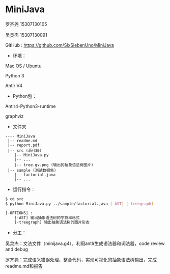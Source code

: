 # MiniJava

罗齐尧 15307130105

吴灵杰 15307130091



GitHub : https://github.com/SixSiebenUno/MiniJava



* 环境：

Mac OS / Ubuntu

Python 3

Antlr V4



* Python包：

Antlr4-Python3-runtime

graphviz



* 文件夹

```
---- MiniJava
 |-- readme.md
 |-- report.pdf
 |-- src (源代码)
 	|-- MiniJava.py
 	|-- ...
 	|-- tree.gv.png (输出的抽象语法树图片)
 |-- sample (测试数据集)
 	|-- factorial.java
 	|-- ...
```





* 运行指令：

```bash
$ cd src
$ python MiniJava.py ../sample/factorial.java [-AST] [-treegraph]

[-OPTIONS] :
	[-AST] 输出抽象语法树的字符串格式
	[-treegraph] 输出抽象语法树的图片形态
```



* 分工：

吴灵杰：文法文件（minijava.g4），利用antlr生成语法器和词法器，code review and debug

罗齐尧：完成语义错误处理，整合代码，实现可视化的抽象语法树输出，完成readme.md和报告

